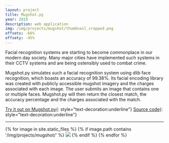 ```yaml
---
layout: project
title: Mugshot.py
year: 2019
description: web application
img: /img/projects/mugshot/thumbnail_cropped.png
offsetx: -66%
offsety: -45%
---
```


Facial recognition systems are starting to become commonplace in our modern day society. Many major cities have implemented such systems in their CCTV systems and are being ostensibly used to combat crime.

Mugshot.py simulates such a facial recognition system using dlib face recognition, which boasts an accuracy of 99.38%. Its facial encoding library was created with publicly accessible mugshot imagery and the charges associated with each image. The user submits an image that contains one or multiple faces. Mugshot.py will then return the closest match, the accuracy percentage and the charges associated with the match.

[Try it out on Mugshot.py](https://www.mugshotpy.com/){: style="text-decoration:underline"}
[Source code](https://github.com/Fragrag/Mugshot){: style="text-decoration:underline"}

<hr>

<div>
{% for image in site.static_files %}
  {% if image.path contains '/img/projects/mugshot/' %}
    <img class="projectimage" src="{{ site.baseurl }}{{ image.path }}">
  {% endif %}
{% endfor %}
</div>



